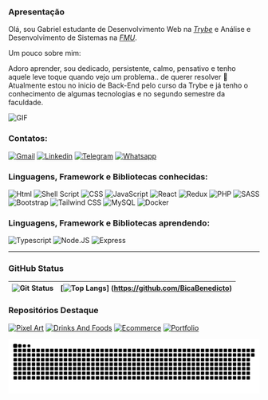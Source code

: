 ### Apresentação

Olá, sou Gabriel estudante de Desenvolvimento Web na _[Trybe](https://www.betrybe.com/)_ e Análise e Desenvolvimento de Sistemas na _[FMU](https://portal.fmu.br/)_.

Um pouco sobre mim:

Adoro aprender, sou dedicado, persistente, calmo, pensativo e tenho aquele leve toque quando vejo um problema.. de querer resolver :hammer:
Atualmente estou no inicio de Back-End pelo curso da Trybe e já tenho o conhecimento de algumas tecnologias e no segundo semestre da faculdade.

![GIF](https://ektelion.gr/wp-content/uploads/PixelArtGameRoom.gif)

### Contatos:

[![Gmail](https://img.shields.io/badge/Gmail-D14836?style=for-the-badge&logo=gmail&logoColor=white)](mailto:gabrielpbenedicto@gmail.com)
[![Linkedin](https://img.shields.io/badge/LinkedIn-0077B5?style=for-the-badge&logo=linkedin&logoColor=white)](https://www.linkedin.com/in/gabrielbenedicto/)
[![Telegram](https://img.shields.io/badge/Telegram-2CA5E0?style=for-the-badge&logo=telegram&logoColor=white)](https://t.me/gabrielbenedicto)
[![Whatsapp](https://img.shields.io/badge/WhatsApp-25D366?style=for-the-badge&logo=whatsapp&logoColor=white)](https://api.whatsapp.com/send?phone=5511986629946)

### Linguagens, Framework e Bibliotecas conhecidas:

![Html](https://img.shields.io/badge/HTML5-E34F26?style=for-the-badge&logo=html5&logoColor=white)
![Shell Script](https://img.shields.io/badge/Shell_Script-121011?style=for-the-badge&logo=gnu-bash&logoColor=white)
![CSS](https://img.shields.io/badge/CSS3-1572B6?style=for-the-badge&logo=css3&logoColor=white)
![JavaScript](https://img.shields.io/badge/JavaScript-323330?style=for-the-badge&logo=javascript&logoColor=F7DF1E)
![React](https://img.shields.io/badge/React-20232A?style=for-the-badge&logo=react&logoColor=61DAFB)
![Redux](https://img.shields.io/badge/Redux-593D88?style=for-the-badge&logo=redux&logoColor=white)
![PHP](https://img.shields.io/badge/PHP-777BB4?style=for-the-badge&logo=php&logoColor=white)
![SASS](https://img.shields.io/badge/Sass-CC6699?style=for-the-badge&logo=sass&logoColor=white)
![Bootstrap](https://img.shields.io/badge/Bootstrap-563D7C?style=for-the-badge&logo=bootstrap&logoColor=white)
![Tailwind CSS](https://img.shields.io/badge/Tailwind_CSS-38B2AC?style=for-the-badge&logo=tailwind-css&logoColor=white)
![MySQL](https://img.shields.io/badge/MySQL-00000F?style=for-the-badge&logo=mysql&logoColor=white)
![Docker](https://img.shields.io/badge/docker-blue?style=for-the-badge&logo=docker&logoColor=white)

### Linguagens, Framework e Bibliotecas aprendendo:

![Typescript](https://img.shields.io/badge/TypeScript-007ACC?style=for-the-badge&logo=typescript&logoColor=white)
![Node.JS](https://img.shields.io/badge/Node.js-43853D?style=for-the-badge&logo=node.js&logoColor=white)
![Express](https://img.shields.io/badge/Express.js-404D59?style=for-the-badge)


<hr>

### GitHub Status

| ![Git Status](https://github-readme-stats.vercel.app/api?username=bicabenedicto&show_icons=true&count_private=true&theme=merko&hide_title=true&text_color=FFFFFF&icon_color=5DE200&border_color=0053FF) | [![Top Langs](https://github-readme-stats.vercel.app/api/top-langs/?username=bicabenedicto&layout=compact&theme=merko&text_color=FFFFFF&icon_color=5DE200&border_color=0053FF)] (https://github.com/BicaBenedicto) |
|----|----|


### Repositórios Destaque

[![Pixel Art](https://github-readme-stats.vercel.app/api/pin/?username=bicabenedicto&repo=pixel-art&theme=merko&hide_title=true&text_color=FFFFFF&icon_color=5DE200&border_color=0053FF)](https://github.com/BicaBenedicto/pixel-art)
[![Drinks And Foods](https://github-readme-stats.vercel.app/api/pin/?username=bicabenedicto&repo=drinks-and-foods-recipes&theme=merko&hide_title=true&text_color=FFFFFF&icon_color=5DE200&border_color=0053FF)](https://github.com/BicaBenedicto/drinks-and-foods-recipes)
[![Ecommerce](https://github-readme-stats.vercel.app/api/pin/?username=bicabenedicto&repo=ecommerce&theme=merko&hide_title=true&text_color=FFFFFF&icon_color=5DE200&border_color=0053FF)](https://github.com/BicaBenedicto/ecommerce)
[![Portfolio](https://github-readme-stats.vercel.app/api/pin/?username=bicabenedicto&repo=BicaBenedicto.github.io&theme=merko&hide_title=true&text_color=FFFFFF&icon_color=5DE200&border_color=0053FF)](https://github.com/BicaBenedicto/BicaBenedicto.github.io)


![Snake Animation](https://github.com/BicaBenedicto/BicaBenedicto/blob/output/github-contribution-grid-snake.svg)



